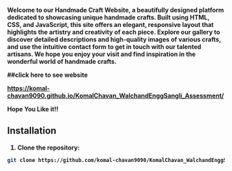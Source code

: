 <b><p>Welcome to our Handmade Craft Website, a beautifully designed platform dedicated to showcasing unique handmade crafts. Built using HTML, CSS, and JavaScript, this site offers an elegant, responsive layout that highlights the artistry and creativity of each piece. Explore our gallery to discover detailed descriptions and high-quality images of various crafts, and use the intuitive contact form to get in touch with our talented artisans. We hope you enjoy your visit and find inspiration in the wonderful world of handmade crafts.</p><b>

##click here to see website 

<a href="https://komal-chavan9090.github.io/KomalChavan_WalchandEnggSangli_Assessment/"> https://komal-chavan9090.github.io/KomalChavan_WalchandEnggSangli_Assessment/ </a>
<br>
<p>Hope You Like it!!</p>

## Installation

1. Clone the repository:

```sh
git clone https://github.com/komal-chavan9090/KomalChavan_WalchandEnggSangli_Assessment.git

